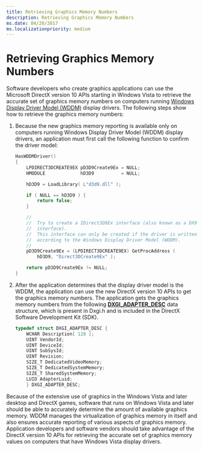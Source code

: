 ```yaml
---
title: Retrieving Graphics Memory Numbers
description: Retrieving Graphics Memory Numbers
ms.date: 04/20/2017
ms.localizationpriority: medium
---
```


# Retrieving Graphics Memory Numbers


Software developers who create graphics applications can use the Microsoft DirectX version 10 APIs starting in Windows Vista to retrieve the accurate set of graphics memory numbers on computers running [Windows Display Driver Model (WDDM)](windows-vista-display-driver-model-design-guide.md) display drivers. The following steps show how to retrieve the graphics memory numbers:

1.  Because the new graphics memory reporting is available only on computers running Windows Display Driver Model (WDDM) display drivers, an application must first call the following function to confirm the driver model:
    ```cpp
    HasWDDMDriver()
    {
        LPDIRECT3DCREATE9EX pD3D9Create9Ex = NULL;
        HMODULE             hD3D9          = NULL;

        hD3D9 = LoadLibrary( L"d3d9.dll" );

        if ( NULL == hD3D9 ) {
            return false;
        }

        //
        //  Try to create a IDirect3D9Ex interface (also known as a DX9L 
        //  interface).
        //  This interface can only be created if the driver is written 
        //  according to the Windows Display Driver Model (WDDM).
        //
        pD3D9Create9Ex = (LPDIRECT3DCREATE9EX) GetProcAddress (
            hD3D9, "Direct3DCreate9Ex" );

        return pD3D9Create9Ex != NULL;
    }
    ```

2.  After the application determines that the display driver model is the WDDM, the application can use the new DirectX version 10 APIs to get the graphics memory numbers. The application gets the graphics memory numbers from the following [**DXGI\_ADAPTER\_DESC**](/windows/win32/api/dxgi/ns-dxgi-dxgi_adapter_desc) data structure, which is present in Dxgi.h and is included in the DirectX Software Development Kit (SDK).
    ```cpp
    typedef struct DXGI_ADAPTER_DESC {
        WCHAR Description[ 128 ];
        UINT VendorId;
        UINT DeviceId;
        UINT SubSysId;
        UINT Revision;
        SIZE_T DedicatedVideoMemory;
        SIZE_T DedicatedSystemMemory;
        SIZE_T SharedSystemMemory;
        LUID AdapterLuid;
        } DXGI_ADAPTER_DESC;
    ```

Because of the extensive use of graphics in the Windows Vista and later desktop and DirectX games, software that runs on Windows Vista and later should be able to accurately determine the amount of available graphics memory. WDDM manages the virtualization of graphics memory in itself and also ensures accurate reporting of various aspects of graphics memory. Application developers and software vendors should take advantage of the DirectX version 10 APIs for retrieving the accurate set of graphics memory values on computers that have Windows Vista display drivers.

